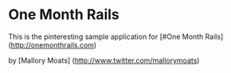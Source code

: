 # One Month Rails

This is the pinteresting sample application for 
[#One Month Rails] (http://onemonthrails.com)

by [Mallory Moats] (http://www.twitter.com/mallorymoats)